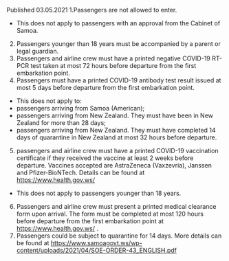 Published 03.05.2021
1.Passengers are not allowed to enter.
- This does not apply to passengers with an approval from the Cabinet of Samoa.
2. Passengers younger than 18 years must be accompanied by a parent or legal guardian.
3. Passengers and airline crew must have a printed negative COVID-19 RT-PCR test taken at most 72 hours before departure from the first embarkation point.
4. Passengers must have a printed COVID-19 antibody test result issued at most 5 days before departure from the first embarkation point.
- This does not apply to:
- passengers arriving from Samoa (American);
- passengers arriving from New Zealand. They must have been in New Zealand for more than 28 days;
- passengers arriving from New Zealand. They must have completed 14 days of quarantine in New Zealand at most 32 hours before departure.
5. passengers and airline crew must have a printed COVID-19 vaccination certificate if they received the vaccine at least 2 weeks before departure. Vaccines accepted are AstraZeneca (Vaxzevria), Janssen and Pfizer-BioNTech. Details can be found at <a href="https://www.health.gov.ws/">https://www.health.gov.ws/</a>
- This does not apply to passengers younger than 18 years.
6. Passengers and airline crew must present a printed medical clearance form upon arrival. The form must be completed at most 120 hours before departure from the first embarkation point at <a href="https://www.health.gov.ws/">https://www.health.gov.ws/</a> .
7. Passengers could be subject to quarantine for 14 days. More details can be found at <a href="https://www.samoagovt.ws/wp-content/uploads/2021/04/SOE-ORDER-43_ENGLISH.pdf">https://www.samoagovt.ws/wp-content/uploads/2021/04/SOE-ORDER-43_ENGLISH.pdf</a>